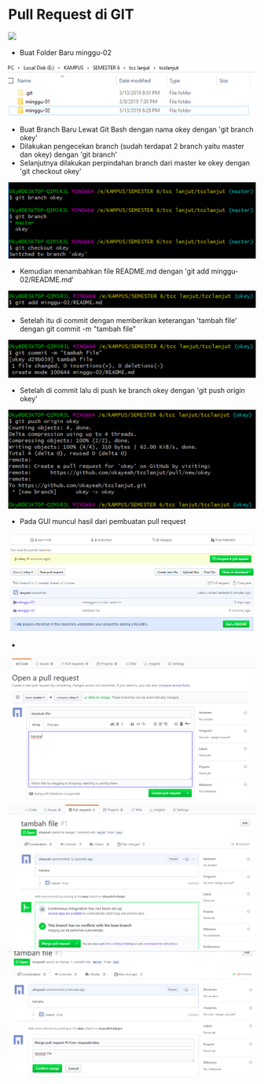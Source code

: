 # Pull Request di GIT

![](https://github.githubassets.com/images/modules/logos_page/GitHub-Mark.png)


- Buat Folder Baru minggu-02

![](step1.png)

- Buat Branch Baru Lewat Git Bash dengan nama okey dengan 'git branch okey'
- Dilakukan pengecekan branch (sudah terdapat 2 branch yaitu master dan okey) dengan 'git branch'
- Selanjutnya dilakukan perpindahan branch dari master ke okey dengan 'git checkout okey'

![](step2.png)

- Kemudian menambahkan file README.md dengan 'git add minggu-02/README.md'

![](step3.png)

- Setelah itu di commit dengan memberikan keterangan 'tambah file' dengan git commit -m "tambah file"

![](step4.png)

- Setelah di commit lalu di push ke branch okey dengan 'git push origin okey'

![](step5.png)

- Pada GUI muncul hasil dari pembuatan pull request

![](step6.png)

- 
![](step7.png)
![](step8.png)
![](step9.png)
